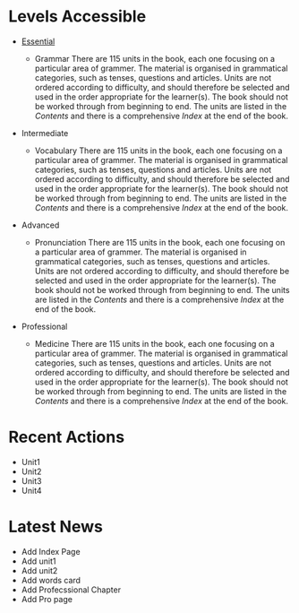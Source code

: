 

# Levels Accessible

-   [Essential](essential/README.md)
    -   Grammar
        There are 115 units in the book, each one focusing on a particular area of grammer. The material is organised in grammatical categories, such as tenses, questions and articles. Units are not ordered according to difficulty, and should therefore be selected and used in the order appropriate for the learner(s). The book should not be worked through from beginning to end. The units are listed in the *Contents* and there is a comprehensive *Index* at the end of the book.

-   Intermediate
    -   Vocabulary
        There are 115 units in the book, each one focusing on a particular area of grammer. The material is organised in grammatical categories, such as tenses, questions and articles. Units are not ordered according to difficulty, and should therefore be selected and used in the order appropriate for the learner(s). The book should not be worked through from beginning to end. The units are listed in the *Contents* and there is a comprehensive *Index* at the end of the book.

-   Advanced
    -   Pronunciation
        There are 115 units in the book, each one focusing on a particular area of grammer. The material is organised in grammatical categories, such as tenses, questions and articles. Units are not ordered according to difficulty, and should therefore be selected and used in the order appropriate for the learner(s). The book should not be worked through from beginning to end. The units are listed in the *Contents* and there is a comprehensive *Index* at the end of the book.

-   Professional
    -   Medicine
        There are 115 units in the book, each one focusing on a particular area of grammer. The material is organised in grammatical categories, such as tenses, questions and articles. Units are not ordered according to difficulty, and should therefore be selected and used in the order appropriate for the learner(s). The book should not be worked through from beginning to end. The units are listed in the *Contents* and there is a comprehensive *Index* at the end of the book.


# Recent Actions

-   Unit1
-   Unit2
-   Unit3
-   Unit4


# Latest News

-   Add Index Page
-   Add unit1
-   Add unit2
-   Add words card
-   Add Profecssional Chapter
-   Add Pro page

